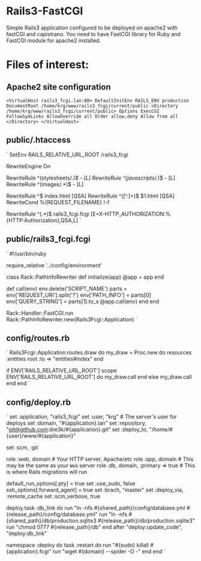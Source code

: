 # Rails3-FastCGI

Simple Rails3 application configured to be deployed on apache2 with fastCGI and
capistrano.
You need to have FastCGI library for Ruby and FastCGI module for apache2 installed.

# Files of interest:

## Apache2 site configuration
`
<VirtualHost rails3_fcgi.lan:80>
  DefaultInitEnv RAILS_ENV production
  DocumentRoot /home/krg/www/rails3_fcgi/current/public
  <Directory /home/krg/www/rails3_fcgi/current/public>
    Options ExecCGI FollowSymLinks
    AllowOverride all
    Order allow,deny
    Allow from all
  </Directory>
</VirtualHost>
`

## public/.htaccess
`
SetEnv RAILS_RELATIVE_URL_ROOT /rails3_fcgi

RewriteEngine On

RewriteRule ^(stylesheets/.*)$ - [L]
RewriteRule ^(javascripts/.*)$ - [L]
RewriteRule ^(images/.*)$ - [L]

RewriteRule ^$ index.html [QSA]
RewriteRule ^([^.]+)$ $1.html [QSA]
RewriteCond %{REQUEST_FILENAME} !-f

RewriteRule ^(.*)$ rails3_fcgi.fcgi [E=X-HTTP_AUTHORIZATION:%{HTTP:Authorization},QSA,L]
`

## public/rails3_fcgi.fcgi
`
#!/usr/bin/ruby

require_relative '../config/environment'

class Rack::PathInfoRewriter
  def initialize(app)
    @app = app
  end

  def call(env)
    env.delete('SCRIPT_NAME')
    parts = env['REQUEST_URI'].split('?')
    env['PATH_INFO'] = parts[0]
    env['QUERY_STRING'] = parts[1].to_s
    @app.call(env)
  end
end

Rack::Handler::FastCGI.run  Rack::PathInfoRewriter.new(Rails3Fcgi::Application)
`

## config/routes.rb
`
Rails3Fcgi::Application.routes.draw do
  my_draw = Proc.new do
    resources :entities
    root :to => "entities#index"
  end

  if ENV['RAILS_RELATIVE_URL_ROOT']
    scope ENV['RAILS_RELATIVE_URL_ROOT'] do
      my_draw.call
    end
  else
    my_draw.call
  end
end
`

## config/deploy.rb
`
set :application, "rails3_fcgi"
set :user,        "krg"  # The server's user for deploys
set :domain,      "#{application}.lan"
set :repository,  "git@github.com:dre3k/#{application}.git"
set :deploy_to,   "/home/#{user}/www/#{application}"

set :scm, :git

role :web, domain  # Your HTTP server, Apache/etc
role :app, domain  # This may be the same as your `Web` server
role :db, domain, :primary => true  # This is where Rails migrations will run

default_run_options[:pty] = true
set :use_sudo, false
ssh_options[:forward_agent] = true
set :brach, "master"
set :deploy_via, :remote_cache
set :scm_verbose, true

deploy.task :db_link do
  run "ln -nfs #{shared_path}/config/database.yml #{release_path}/config/database.yml"
  run "ln -nfs #{shared_path}/db/production.sqlite3 #{release_path}/db/production.sqlite3"
  run "chmod 0777 #{release_path}/db"
end
after "deploy:update_code", "deploy:db_link"

namespace :deploy do
  task :restart do
    run "#{sudo} killall #{application}.fcgi"
    run "wget #{domain} --spider -O  -"
  end
end
`
